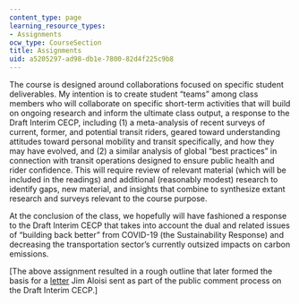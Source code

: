 ```yaml
---
content_type: page
learning_resource_types:
- Assignments
ocw_type: CourseSection
title: Assignments
uid: a5205297-ad98-db1e-7800-82d4f225c9b8
---
```


The course is designed around collaborations focused on specific student deliverables. My intention is to create student “teams” among class members who will collaborate on specific short-term activities that will build on ongoing research and inform the ultimate class output, a response to the Draft Interim CECP, including (1) a meta-analysis of recent surveys of current, former, and potential transit riders, geared toward understanding attitudes toward personal mobility and transit specifically, and how they may have evolved, and (2) a similar analysis of global “best practices” in connection with transit operations designed to ensure public health and rider confidence. This will require review of relevant material (which will be included in the readings) and additional (reasonably modest) research to identify gaps, new material, and insights that combine to synthesize extant research and surveys relevant to the course purpose.

At the conclusion of the class, we hopefully will have fashioned a response to the Draft Interim CECP that takes into account the dual and related issues of “building back better” from COVID-19 (the Sustainability Response) and decreasing the transportation sector’s currently outsized impacts on carbon emissions.

\[The above assignment resulted in a rough outline that later formed the basis for a [letter](https://www.mass.gov/doc/interim-2030-cecp-public-comments-letter-attachments/download#page=1079) Jim Aloisi sent as part of the public comment process on the Draft Interim CECP.\]